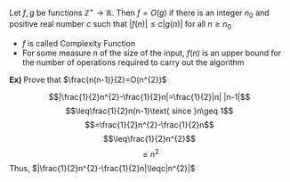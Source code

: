 Let $f,g$ be functions $\mathbb{Z}^{+}\rightarrow \mathbb{R}$. Then $f=O(g)$ if there is an integer $n_{0}$ and positive real number $c$ such that $|f(n)|\leq c|g(n)|$ for all $n\geq n_{0}$
- $f$ is called Complexity Function
- For some measure $n$ of the size of the input, $f(n)$ is an upper bound for the number of operations required to carry out the algorithm

**Ex)**
Prove that $\frac{n(n-1)}{2}=O(n^{2})$

$$|\frac{1}{2}n^{2}-\frac{1}{2}n|=\frac{1}{2}|n| |n-1|$$
$$\leq\frac{1}{2}n(n-1)\text{ since }n\geq 1$$
$$=\frac{1}{2}n^{2}-\frac{1}{2}n$$
$$\leq\frac{1}{2}n^{2}$$
$$\leq n^{2}$$
Thus, $|\frac{1}{2}n^{2}-\frac{1}{2}n|\leqc|n^{2}|$